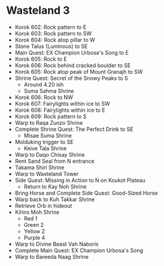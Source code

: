 # Wasteland 3

* Korok 602: Rock pattern to E
* Korok 603: Rock pattern to SW
* Korok 604: Rock atop pillar to W
* Stone Talus (Luminous) to SE
* Main Quest: EX Champion Urbosa's Song to E
* Korok 605: Rock to E
* Korok 606: Rock behind cracked boulder to SE
* Korok 605: Rock atop peak of Mount Granajh to SW
* Shrine Quest: Secret of the Snowy Peaks to S
  * Around 4.20 ish
  * Suma Sahma Shrine
* Korok 606: Rock to NW
* Korok 607: Fairylights within ice to SW
* Korok 608: Fairylights within ice to E
* Korok 609: Rock pattern to S
* Warp to Raqa Zunzo Shrine
* Complete Shrine Quest: The Perfect Drink to SE
  * Misae Suma Shrine
* Molduking trigger to SE
  * Keive Tala Shrine
* Warp to Daqo Chisay Shrine
* Rent Sand Seal from N entrance
* Takama Shiri Shrine
* Warp to Wasteland Tower
* Side Quest: Missing in Action to N on Koukot Plateau
  * Return to Kay Noh Shrine
* Bring Horse and Complete Side Quest: Good-Sized Horse
* Warp back to Kuh Takkar Shrine
* Retrieve Orb in hideout
* Kihiro Moh Shrine
  * Red 1
  * Green 2
  * Yellow 2
  * Purple 4
* Warp to Divine Beast Vah Naboris
* Complete Main Quest: EX Champion Urbosa's Song
* Warp to Bareeda Naag Shrine
